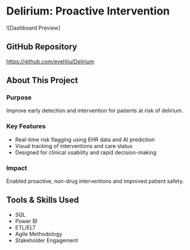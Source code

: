# Delirium: Proactive Intervention

![Dashboard Preview]

## GitHub Repository
https://github.com/evehliu/Delirium

## About This Project

### Purpose
Improve early detection and intervention for patients at risk of delirium.

### Key Features
- Real-time risk flagging using EHR data and AI prediction
- Visual tracking of interventions and care status
- Designed for clinical usability and rapid decision-making

### Impact
Enabled proactive, non-drug interventions and improved patient safety.

## Tools & Skills Used
- SQL
- Power BI
- ETL/ELT
- Agile Methodology
- Stakeholder Engagement
